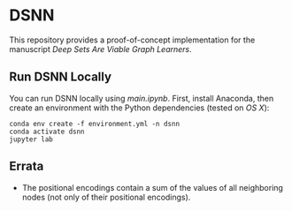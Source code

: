 # DSNN
This repository provides a proof-of-concept implementation for the manuscript _Deep Sets Are Viable Graph Learners_.


## Run DSNN Locally

You can run DSNN locally using _main.ipynb_. First, install Anaconda, then create an environment with the Python dependencies (tested on _OS X_):

```console
conda env create -f environment.yml -n dsnn
conda activate dsnn
jupyter lab
```


## Errata
- The positional encodings contain a sum of the values of all neighboring nodes (not only of their positional encodings).
